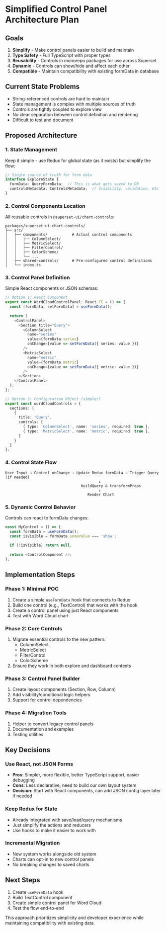 # Simplified Control Panel Architecture Plan

## Goals
1. **Simplify** - Make control panels easier to build and maintain
2. **Type Safety** - Full TypeScript with proper types
3. **Reusability** - Controls in monorepo packages for use across Superset
4. **Dynamic** - Controls can show/hide and affect each other
5. **Compatible** - Maintain compatibility with existing formData in database

## Current State Problems
- String-referenced controls are hard to maintain
- State management is complex with multiple sources of truth
- Controls are tightly coupled to explore view
- No clear separation between control definition and rendering
- Difficult to test and document

## Proposed Architecture

### 1. State Management
Keep it simple - use Redux for global state (as it exists) but simplify the flow:

```typescript
// Single source of truth for form data
interface ExploreState {
  formData: QueryFormData;  // This is what gets saved to DB
  controlsMetadata: ControlsMetadata;  // Visibility, validation, etc
}
```

### 2. Control Components Location
All reusable controls in `@superset-ui/chart-controls`:

```
packages/superset-ui-chart-controls/
├── src/
│   ├── components/           # Actual control components
│   │   ├── ColumnSelect/
│   │   ├── MetricSelect/
│   │   ├── FilterControl/
│   │   ├── ColorScheme/
│   │   └── ...
│   ├── shared-controls/      # Pre-configured control definitions
│   └── index.ts
```

### 3. Control Panel Definition
Simple React components or JSON schemas:

```typescript
// Option 1: React Component
export const WordCloudControlPanel: React.FC = () => {
  const [formData, setFormData] = useFormData();
  
  return (
    <ControlPanel>
      <Section title="Query">
        <ColumnSelect 
          name="series"
          value={formData.series}
          onChange={value => setFormData({ series: value })}
        />
        <MetricSelect
          name="metric" 
          value={formData.metric}
          onChange={value => setFormData({ metric: value })}
        />
      </Section>
    </ControlPanel>
  );
};

// Option 2: Configuration Object (simpler)
export const wordCloudControls = {
  sections: [
    {
      title: 'Query',
      controls: [
        { type: 'ColumnSelect', name: 'series', required: true },
        { type: 'MetricSelect', name: 'metric', required: true },
      ]
    }
  ]
};
```

### 4. Control State Flow

```
User Input → Control onChange → Update Redux formData → Trigger Query (if needed)
                                          ↓
                                  buildQuery & transformProps
                                          ↓
                                     Render Chart
```

### 5. Dynamic Control Behavior
Controls can react to formData changes:

```typescript
const MyControl = () => {
  const formData = useFormData();
  const isVisible = formData.someValue === 'show';
  
  if (!isVisible) return null;
  
  return <ControlComponent />;
};
```

## Implementation Steps

### Phase 1: Minimal POC
1. Create a simple `useFormData` hook that connects to Redux
2. Build one control (e.g., TextControl) that works with the hook
3. Create a control panel using just React components
4. Test with Word Cloud chart

### Phase 2: Core Controls
1. Migrate essential controls to the new pattern:
   - ColumnSelect
   - MetricSelect
   - FilterControl
   - ColorScheme
2. Ensure they work in both explore and dashboard contexts

### Phase 3: Control Panel Builder
1. Create layout components (Section, Row, Column)
2. Add visibility/conditional logic helpers
3. Support for control dependencies

### Phase 4: Migration Tools
1. Helper to convert legacy control panels
2. Documentation and examples
3. Testing utilities

## Key Decisions

### Use React, not JSON Forms
- **Pros**: Simpler, more flexible, better TypeScript support, easier debugging
- **Cons**: Less declarative, need to build our own layout system
- **Decision**: Start with React components, can add JSON config layer later if needed

### Keep Redux for State
- Already integrated with save/load/query mechanisms
- Just simplify the actions and reducers
- Use hooks to make it easier to work with

### Incremental Migration
- New system works alongside old system
- Charts can opt-in to new control panels
- No breaking changes to saved charts

## Next Steps
1. Create `useFormData` hook
2. Build TextControl component
3. Create simple control panel for Word Cloud
4. Test the flow end-to-end

This approach prioritizes simplicity and developer experience while maintaining compatibility with existing data.
